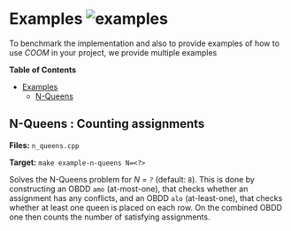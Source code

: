 # Examples ![examples](https://github.com/SSoelvsten/cache-oblivious-obdd/workflows/examples/badge.svg?branch=master)
To benchmark the implementation and also to provide examples of how to use
_COOM_ in your project, we provide multiple examples

<!-- markdown-toc start - Don't edit this section. Run M-x markdown-toc-refresh-toc -->
**Table of Contents**

- [Examples](#examples)
    - [N-Queens](#n-queens)

<!-- markdown-toc end -->

## N-Queens : Counting assignments

**Files:** `n_queens.cpp`

**Target:** `make example-n-queens N=<?>`

Solves the N-Queens problem for _N = `?`_ (default: `8`). This is done by
constructing an OBDD `amo` (at-most-one), that checks whether an assignment has
any conflicts, and an OBDD `alo` (at-least-one), that checks whether at least
one queen is placed on each row. On the combined OBDD one then counts the number
of satisfying assignments.
